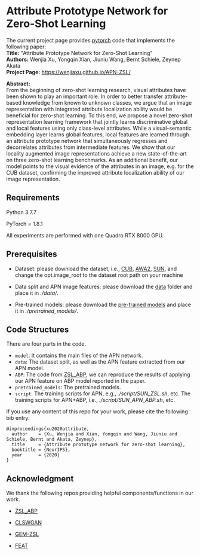 # Attribute Prototype Network for Zero-Shot Learning

The current project page provides [pytorch](http://pytorch.org/) code that implements the following paper:   
**Title:**      "Attribute Prototype Network for Zero-Shot Learning"    
**Authors:**     Wenjia Xu, Yongqin Xian, Jiuniu Wang, Bernt Schiele, Zeynep Akata    
**Project Page:**  https://wenjiaxu.github.io/APN-ZSL/          


**Abstract:**  
From the beginning of zero-shot learning research, visual attributes have been shown to play an important role. In order to better transfer attribute-based knowledge from known to unknown classes, we argue that an image representation with integrated attribute localization ability would be beneficial for zero-shot learning.
To this end, we propose a novel zero-shot representation learning framework that jointly learns discriminative global and local features using only class-level attributes. While a visual-semantic embedding layer learns global features, local features are learned through an attribute prototype network that simultaneously regresses and decorrelates attributes from intermediate features. We show that our locality augmented image representations achieve a new state-of-the-art on three zero-shot learning benchmarks. As an additional benefit, our model points to the visual evidence of the attributes in an image, e.g. for the CUB dataset, confirming the improved attribute localization ability of our image representation. 

## Requirements
Python 3.7.7

PyTorch = 1.8.1

All experiments are performed with one Quadro RTX 8000 GPU.

## Prerequisites


- Dataset: please download the dataset, i.e., [CUB](http://www.vision.caltech.edu/visipedia/CUB-200-2011.html), [AWA2](https://cvml.ist.ac.at/AwA2/), [SUN](https://groups.csail.mit.edu/vision/SUN/hierarchy.html), and change the opt.image_root to the dataset root path on your machine
  
- Data split and APN image features: please download the [data](https://drive.google.com/file/d/12ZsOxlkKU0IfXEfhB8NHRvHzfGFdwlhB/view?usp=sharing) folder and place it in *./data/*.

- Pre-trained models: please download the [pre-trained models](https://drive.google.com/file/d/1c5scuU0kZS5a9Rz3kf5T0UweCvOpGsh2/view?usp=sharing) and place it in *./pretrained_models/*.

## Code Structures
There are four parts in the code.
 - `model`: It contains the main files of the APN network.
 - `data`: The dataset split, as well as the APN feature extracted from our APN model.
 - `ABP`: The code from [ZSL_ABP](https://github.com/EthanZhu90/ZSL_ABP), we can reproduce the results of applying our APN feature on ABP model reported in the paper.
 - `pretrained_models`: The pretrained models.
 - `script`: The training scripts for APN, e.g., *./script/SUN_ZSL.sh*, etc. The training scripts for APN+ABP, i.e., *./script/SUN_APN_ABP.sh*, etc.

If you use any content of this repo for your work, please cite the following bib entry:

    @inproceedings{xu2020attribute,
      author    = {Xu, Wenjia and Xian, Yongqin and Wang, Jiuniu and Schiele, Bernt and Akata, Zeynep},
      title     = {Attribute prototype network for zero-shot learning},
      booktitle = {NeurIPS},
      year      = {2020}
    }


## Acknowledgment
We thank the following repos providing helpful components/functions in our work.
- [ZSL_ABP](https://github.com/EthanZhu90/ZSL_ABP)

- [CLSWGAN](https://www.mpi-inf.mpg.de/departments/computer-vision-and-machine-learning/research/zero-shot-learning/feature-generating-networks-for-zero-shot-learning)

- [GEM-ZSL](https://github.com/osierboy/GEM-ZSL)

- [FEAT](https://github.com/Sha-Lab/FEAT)
